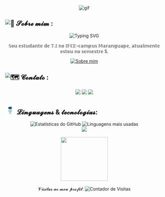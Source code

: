 <div align="center">
    <img src="https://media4.giphy.com/media/lBbBus2vlRT1i8rDEL/giphy.gif?cid=6c09b952tu3e4khqlekc9vbyirni5ln8007enlj6e6zwskdk&ep=v1_internal_gif_by_id&rid=giphy.gif&ct=s" alt="gif" width="99" height="99">
</div>
<h2><img src="https://fonts.gstatic.com/s/e/notoemoji/latest/1f4ab/512.webp" alt="💫" width="32" height="32"> 𝓢𝓸𝓫𝓻𝓮 𝓶𝓲𝓶 :</h2>
<p align="center">
  <img src="https://readme-typing-svg.demolab.com/?lines=Ola,+bem+vindo+ao+meu+git!;Sou+Rayane+Sousa+muito+prazer!;&font=Pacifico&center=true&width=380&height=50&duration=4000&pause=1000&color=F75C7E" alt="Typing SVG">
</p>
<p align="center">𝕊𝕠𝕦 𝕖𝕤𝕥𝕦𝕕𝕒𝕟𝕥𝕖 𝕕𝕖 𝕋.𝕀 𝕟𝕠 𝕀𝔽ℂ𝔼-𝕔𝕒𝕞𝕡𝕦𝕤 𝕄𝕒𝕣𝕒𝕟𝕘𝕦𝕒𝕡𝕖, 𝕒𝕥𝕦𝕒𝕝𝕞𝕖𝕟𝕥𝕖 𝕖𝕤𝕥𝕠𝕦 𝕟𝕠 𝕤𝕖𝕞𝕖𝕤𝕥𝕣𝕖 5.</p>
<div align="center">
    <a href="https://ydvtim.github.io/sobremim/" target="_blank">
  <img src="https://img.shields.io/badge/Sobre%20mim-%23333?style=for-the-badge&labelColor=333333&logo=butterfly&logoColor=white" alt="Sobre mim">
</a>
</div>

<h2><img src="https://fonts.gstatic.com/s/e/notoemoji/latest/1f30d/512.webp" alt="🗺️" width="32" height="32"> 𝓒𝓸𝓷𝓽𝓪𝓽𝓸 :</h2>

<p align="center">
    <a href = "mailto: rayanesousa@aluno.ifce.edu.br"><img src="https://img.shields.io/badge/-Gmail-%23333?style=for-the-badge&logo=gmail&logoColor=white" target="_blank"></a>
 <a href="https://www.instagram.com/rayanesousa20.25?igsh=MXFlM3JmeGN0cHEyNQ=="><img src="https://img.shields.io/badge/Instagram-E4405F?style=for-the-badge&logo=instagram&logoColor=white"/></a>
<a href="https://www.linkedin.com/in/rayane-sousa-51ba20268?utm_source=share&utm_campaign=share_via&utm_content=profile&utm_medium=android_app" target="_blank">
    <img src="https://img.shields.io/badge/LinkedIn-0077B5?style=for-the-badge&logo=linkedin&logoColor=white"></a>
</p>

<h2> <img src="https://github.com/Ydvtim/gifs/blob/main/3be2f445535301ebc8d739576ce8b3-unscreen.gif" alt="👩🏽‍💻"width="32" height="32"> 𝓛𝓲𝓷𝓰𝓾𝓪𝓰𝓮𝓷𝓼 & 𝓽𝓮𝓬𝓷𝓸𝓵𝓸𝓰𝓲𝓪𝓼:</h2>
<div align="center">
  <img src="https://github-readme-stats.vercel.app/api?username=Ydvtim&show_icons=true&hide_title=true&theme=dracula&title_color=ff79c6&icon_color=ff79c6&text_color=ffb6c1&bg_color=282a36&cache_seconds=1" alt="Estatísticas do GitHub" style="display: inline-block; width: 89; max-width: 89;"/>
  
  <img src="https://github-readme-stats.vercel.app/api/top-langs/?username=Ydvtim&layout=compact&langs_count=5&title_color=000000&text_color=000000&bg_color=ffc0cb&cache_seconds=1" alt="Linguagens mais usadas" style="display: inline-block; width: 89; max-width: 89;"/>
</div>
<div align="center">
  <img src="https://skillicons.dev/icons?i=vscode,python,javascript,cpp,c,arduino,github,eclipse,mysql,html,java,css&theme=dark"/>
</div>
<p align="center">
  <img src="https://media4.giphy.com/media/drXjWYTyh0eg79TeEl/giphy.gif?cid=6c09b9525tozfnezrm3l1um98h8wxf4ii4wfqc0dvidsbfxo&ep=v1_internal_gif_by_id&rid=giphy.gif&ct=s" width="150" height="140"> 
</p>
    <p align="center">𝓥𝓲𝓼𝓲𝓽𝓪𝓼 𝓪𝓸 𝓶𝓮𝓾 𝓹𝓻𝓸𝓯𝓲𝓵:
  <img src="https://profile-counter.glitch.me/Ydvtim/count.svg" alt="Contador de Visitas">
    </p>

